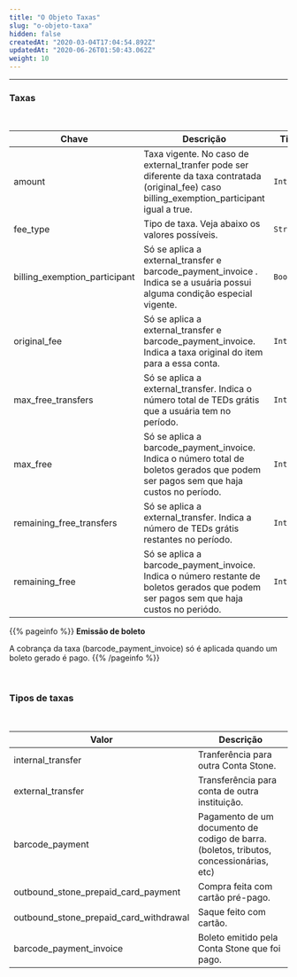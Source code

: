 ```yaml
---
title: "O Objeto Taxas"
slug: "o-objeto-taxa"
hidden: false
createdAt: "2020-03-04T17:04:54.892Z"
updatedAt: "2020-06-26T01:50:43.062Z"
weight: 10
---
```



---

### Taxas


<br>

| Chave                                   |    Descrição               | Tipo                               |
| --------------------------------------- | -------------------------  | -----------------------------------|
| amount                                  | Taxa vigente. No caso de external_tranfer pode ser diferente da taxa contratada (original_fee) caso billing_exemption_participant igual a true. | `Integer`
| fee_type                                | Tipo de taxa. Veja abaixo os valores possíveis. | `String`
| billing_exemption_participant           | Só se aplica a external_transfer e barcode_payment_invoice . Indica se a usuária possui alguma condição especial vigente. | `Boolean`
| original_fee                            | Só se aplica a external_transfer e barcode_payment_invoice. Indica a taxa original do item para a essa conta. | `Integer`
| max_free_transfers                      | Só se aplica a external_transfer. Indica o número total de TEDs grátis que a usuária tem no período. | `Integer`
| max_free                                | Só se aplica a barcode_payment_invoice. Indica o número total de boletos gerados que podem ser pagos sem que haja custos no período. | `Integer`
| remaining_free_transfers                | Só se aplica a external_transfer. Indica a número de TEDs grátis restantes no período. | `Integer`
| remaining_free                          | Só se aplica a barcode_payment_invoice. Indica o número restante de boletos gerados que podem ser pagos sem que haja custos no periódo. | `Integer`



{{% pageinfo %}}
**Emissão de boleto**

A cobrança da taxa (barcode_payment_invoice) só é aplicada quando um boleto gerado é pago.
{{% /pageinfo %}}


<br>

### Tipos de taxas


<br>

| Valor                                  |    Descrição                                        |
| -------------------------------------- | --------------------------------------------------  | 
| internal_transfer                      | Tranferência para outra Conta Stone.
| external_transfer                      | Transferência para conta de outra instituição.
| barcode_payment                        | Pagamento de um documento de codigo de barra. (boletos, tributos, concessionárias, etc)
| outbound_stone_prepaid_card_payment    | Compra feita com cartão pré-pago.
| outbound_stone_prepaid_card_withdrawal | Saque feito com cartão.
| barcode_payment_invoice                | Boleto emitido pela Conta Stone que foi pago.





